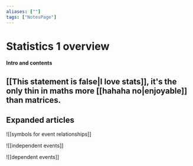 ```yaml
---
aliases: [""]
tags: ["NotesPage"]
---
```


# Statistics 1 overview

#### Intro and contents
[[This statement is false|I love stats]], it's the only thin in maths more [[hahaha no|enjoyable]] than matrices.
- 


## Expanded articles
![[symbols for event relationships]]

![[independent events]]

![[dependent events]]